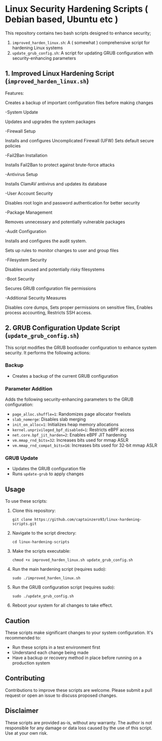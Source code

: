 # Linux Security Hardening Scripts ( Debian based, Ubuntu etc )

This repository contains two bash scripts designed to enhance security;

1. `improved_harden_linux.sh`: A ( somewhat ) comprehensive script for hardening Linux systems
2. `update_grub_config.sh`: A script for updating GRUB configuration with security-enhancing parameters

## 1. Improved Linux Hardening Script (`improved_harden_linux.sh`)

Features:


Creates a backup of important configuration files before making changes

-System Update

Updates and upgrades the system packages

-Firewall Setup

Installs and configures Uncomplicated Firewall (UFW)
Sets default secure policies

-Fail2Ban Installation

Installs Fail2Ban to protect against brute-force attacks

-Antivirus Setup

Installs ClamAV antivirus and updates its database

-User Account Security

Disables root login and password authentication for better security

-Package Management

Removes unnecessary and potentially vulnerable packages

-Audit Configuration

Installs and configures the audit system. 

Sets up rules to monitor changes to user and group files

-Filesystem Security

Disables unused and potentially risky filesystems

-Boot Security

Secures GRUB configuration file permissions

-Additional Security Measures

Disables core dumps, 
Sets proper permissions on sensitive files, 
Enables process accounting, 
Restricts SSH access.

## 2. GRUB Configuration Update Script (`update_grub_config.sh`)

This script modifies the GRUB bootloader configuration to enhance system security. It performs the following actions:

### Backup
- Creates a backup of the current GRUB configuration

### Parameter Addition
Adds the following security-enhancing parameters to the GRUB configuration:
- `page_alloc.shuffle=1`: Randomizes page allocator freelists
- `slab_nomerge`: Disables slab merging
- `init_on_alloc=1`: Initializes heap memory allocations
- `kernel.unprivileged_bpf_disabled=1`: Restricts eBPF access
- `net.core.bpf_jit_harden=2`: Enables eBPF JIT hardening
- `vm.mmap_rnd_bits=32`: Increases bits used for mmap ASLR
- `vm.mmap_rnd_compat_bits=16`: Increases bits used for 32-bit mmap ASLR

### GRUB Update
- Updates the GRUB configuration file
- Runs `update-grub` to apply changes

## Usage

To use these scripts:

1. Clone this repository:
   ```
   git clone https://github.com/captainzero93/linux-hardening-scripts.git
   ```

2. Navigate to the script directory:
   ```
   cd linux-hardening-scripts
   ```

3. Make the scripts executable:
   ```
   chmod +x improved_harden_linux.sh update_grub_config.sh
   ```

4. Run the main hardening script (requires sudo):
   ```
   sudo ./improved_harden_linux.sh
   ```

5. Run the GRUB configuration script (requires sudo):
   ```
   sudo ./update_grub_config.sh
   ```

6. Reboot your system for all changes to take effect.

## Caution

These scripts make significant changes to your system configuration. It's recommended to:
- Run these scripts in a test environment first
- Understand each change being made
- Have a backup or recovery method in place before running on a production system

## Contributing

Contributions to improve these scripts are welcome. Please submit a pull request or open an issue to discuss proposed changes.

## Disclaimer
These scripts are provided as-is, without any warranty. The author is not responsible for any damage or data loss caused by the use of this script. Use at your own risk.
